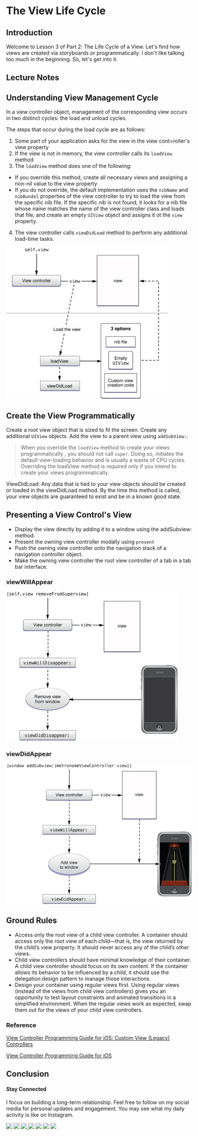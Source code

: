# The View Life Cycle

## Introduction
Welcome to Lesson 3 of Part 2: The Life Cycle of a View. Let's find how views are created via storyboards or programmatically. I don't like talking too much in the beginning. So, let's get into it.

## Lecture Notes

## Understanding View Management Cycle
In a view controller object, management of the corresponding view occurs in two distinct cycles: the load and unload cycles.

The steps that occur during the load cycle are as follows:
 1. Some part of your application asks for the view in the view cont=roller's view property
 2. If the view is not in memory, the view controller calls its `loadView` method
 3. The `loadView` method does one of the following:
- If you override this method, create all necessary views and assigning a non-nil value to the view property
- If you do not override, the default implementation uses the `nibName` and `nibBundel` properties of the view controller to try to load the view from the specific nib file. If the specific nib is not found, it looks for a nib file whose name matches the name of the view controller class and loads that file, and create an empty `UIView` object and assigns it ot the `view` property.
4. The view controller calls `viewDidLoad` method to perform any additional load-time tasks.


<img src="/2000/2100/resources/2103_view_life_cycle.jpg" alt="View Construction"/>

## Create the View Programmatically
Create a root view object that is sized to fit the screen. Create any additional `UIView` objects. Add the view to a parent view using `addSubView:`.

> When you override the `loadView` method to create your views programmatically , you should not call `super`. Doing so, initiates the default view-loading behavior and is usually a waste of CPU cycles. Overriding the loadView method is required only if you intend to create your views programmatically.


ViewDidLoad: Any data that is tied to your view objects should be created or loaded in the viewDidLoad method. By the time this method is called, your view objects are guaranteed to exist and be in a known good state.

## Presenting a View Control's View
- Display the view directly by adding it to a window using the addSubview: method.
- Present the owning view controller modally using `present`
- Push the owning view controller onto the navigation stack of a navigation controller object.
- Make the owning view controller the root view controller of a tab in a tab bar interface.

### viewWillAppear
<img src="/2000/2100/resources/2103_viewdisappear_process.jpg"  alt="viewDidAppear Process"/>

### viewDidAppear
<img src="/2000/2100/resources/2103_viewappear_process.jpg" alt="viewAppear Process"/>

## Ground Rules
- Access only the root view of a child view controller. A container should access only the root view of each child—that is, the view returned by the child’s view property. It should never access any of the child’s other views.
- Child view controllers should have minimal knowledge of their container. A child view controller should focus on its own content. If the container allows its behavior to be influenced by a child, it should use the delegation design pattern to manage those interactions.
-  Design your container using regular views first. Using regular views (instead of the views from child view controllers) gives you an opportunity to test layout constraints and animated transitions in a simplified environment. When the regular views work as expected, swap them out for the views of your child view controllers.

### Reference
[View Controller Programming Guide for iOS: Custom View (Legacy) Controllers](https://developer.apple.com/legacy/library/documentation/WindowsViews/Conceptual/ViewControllerPGforiOSLegacy/BasicViewControllers/BasicViewControllers.html#//apple_ref/doc/uid/TP40011381-CH101-SW2)

[View Controller Programming Guide for iOS](https://developer.apple.com/library/content/featuredarticles/ViewControllerPGforiPhoneOS/index.html#//apple_ref/doc/uid/TP40007457-CH2-SW1)

## Conclusion

#### Stay Connected
I focus on building a long-term relationship. Feel free to follow on my social media for personal updates and engagement. You may see what my daily activity is like on Instagram.  

<p>
<a href="http://bobthedeveloper.io"><img src="https://img.shields.io/badge/Personal-Website-333333.svg"></a>
<a href="https://facebook.com/bobthedeveloper"><img src="https://img.shields.io/badge/Facebook-Like-3B5998.svg"></a> <a href="https://youtube.com/bobthedeveloper"><img src="https://img.shields.io/badge/YouTube-Subscribe-CE1312.svg"</a> <a href="https://twitter.com/bobleesj"><img src="https://img.shields.io/badge/Twitter-Follow-55ACEE.svg"></a> <a href="https://instagram.com/bobthedev
"><img src="https://img.shields.io/badge/Instagram-Follow-BB2F92.svg"></a> <a href="https://linkedin.com/in/bobleesj"><img src= "https://img.shields.io/badge/LinkedIn-Connect-0077B5.svg"></a>
<a href="https://medium.com/@bobleesj"><img src="https://img.shields.io/badge/Medium-Read-00AB6C.svg"/></a>
</p>
